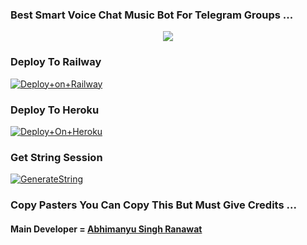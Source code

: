 ### Best Smart Voice Chat Music Bot For Telegram Groups ...


<p align="center"><a href="https://t.me/Itz_Venom_xD"><img src="https://telegra.ph/file/de138de8fd880becb9cf1.jpg"></a></p>




### Deploy To Railway

[![Deploy+on+Railway](https://railway.app/button.svg)](https://railway.app/new/template?template=https://github.com/CandyMusic/AlishaMusicPlayer&envs=API_ID,API_HASH,BOT_TOKEN,STRING_SESSION)


### Deploy To Heroku

[![Deploy+On+Heroku](https://www.herokucdn.com/deploy/button.svg)](https://heroku.com/deploy?template=https://github.com/khushbuxabhi/SuperMusic)



### Get String Session

[![GenerateString](https://img.shields.io/badge/repl.it-generateString-yellowgreen)](https://t.me/StringGeneratorRobot)



### Copy Pasters You Can Copy This But Must Give Credits ...

#### Main Developer = [Abhimanyu Singh Ranawat](https://t.me/Itz_Venom_xD)
